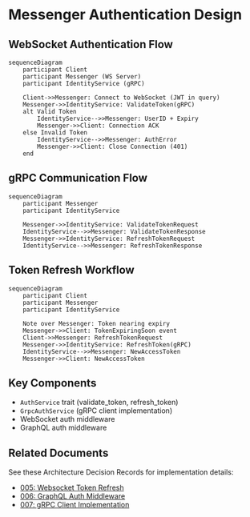 # Messenger Authentication Design

## WebSocket Authentication Flow
```mermaid
sequenceDiagram
    participant Client
    participant Messenger (WS Server)
    participant IdentityService (gRPC)
    
    Client->>Messenger: Connect to WebSocket (JWT in query)
    Messenger->>IdentityService: ValidateToken(gRPC)
    alt Valid Token
        IdentityService-->>Messenger: UserID + Expiry
        Messenger->>Client: Connection ACK
    else Invalid Token
        IdentityService-->>Messenger: AuthError
        Messenger->>Client: Close Connection (401)
    end
```

## gRPC Communication Flow
```mermaid
sequenceDiagram
    participant Messenger
    participant IdentityService
    
    Messenger->>IdentityService: ValidateTokenRequest
    IdentityService-->>Messenger: ValidateTokenResponse
    Messenger->>IdentityService: RefreshTokenRequest
    IdentityService-->>Messenger: RefreshTokenResponse
```

## Token Refresh Workflow
```mermaid
sequenceDiagram
    participant Client
    participant Messenger
    participant IdentityService
    
    Note over Messenger: Token nearing expiry
    Messenger->>Client: TokenExpiringSoon event
    Client->>Messenger: RefreshTokenRequest
    Messenger->>IdentityService: RefreshToken(gRPC)
    IdentityService-->>Messenger: NewAccessToken
    Messenger->>Client: NewAccessToken
```

## Key Components
- `AuthService` trait (validate_token, refresh_token)
- `GrpcAuthService` (gRPC client implementation)
- WebSocket auth middleware
- GraphQL auth middleware
## Related Documents

See these Architecture Decision Records for implementation details:
- [005: Websocket Token Refresh](adr/005-websocket-token-refresh.md)
- [006: GraphQL Auth Middleware](adr/006-graphql-auth-middleware.md)
- [007: gRPC Client Implementation](adr/007-grpc-client-implementation.md)